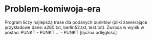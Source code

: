 # Problem-komiwoja-era
Program liczy najlepszą trase dla podanych punktów (pliki zawierające przykładowe dane: a280.txt, berlin52.txt, test.txt). Zwraca w wynik w postaci PUNKT - PUNKT ... - PUNKT [łączna odlęgłość]
